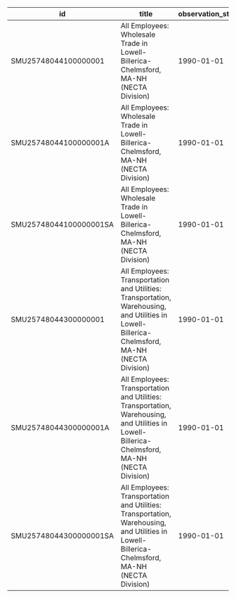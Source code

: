 | id                     | title                                                                                                                                          | observation_start   | observation_end   |
|------------------------|------------------------------------------------------------------------------------------------------------------------------------------------|---------------------|-------------------|
| SMU25748044100000001   | All Employees: Wholesale Trade in Lowell-Billerica-Chelmsford, MA-NH (NECTA Division)                                                          | 1990-01-01          | 2022-02-01        |
| SMU25748044100000001A  | All Employees: Wholesale Trade in Lowell-Billerica-Chelmsford, MA-NH (NECTA Division)                                                          | 1990-01-01          | 2021-01-01        |
| SMU25748044100000001SA | All Employees: Wholesale Trade in Lowell-Billerica-Chelmsford, MA-NH (NECTA Division)                                                          | 1990-01-01          | 2022-02-01        |
| SMU25748044300000001   | All Employees: Transportation and Utilities: Transportation, Warehousing, and Utilities in Lowell-Billerica-Chelmsford, MA-NH (NECTA Division) | 1990-01-01          | 2022-02-01        |
| SMU25748044300000001A  | All Employees: Transportation and Utilities: Transportation, Warehousing, and Utilities in Lowell-Billerica-Chelmsford, MA-NH (NECTA Division) | 1990-01-01          | 2021-01-01        |
| SMU25748044300000001SA | All Employees: Transportation and Utilities: Transportation, Warehousing, and Utilities in Lowell-Billerica-Chelmsford, MA-NH (NECTA Division) | 1990-01-01          | 2022-02-01        |
